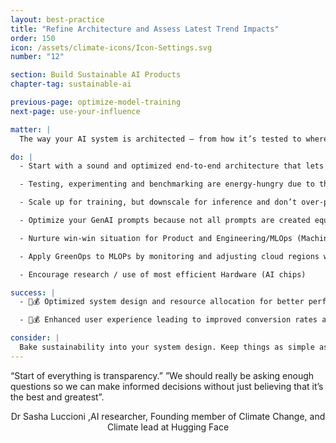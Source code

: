 ```yaml
---
layout: best-practice
title: "Refine Architecture and Assess Latest Trend Impacts"
order: 150
icon: /assets/climate-icons/Icon-Settings.svg
number: "12"

section: Build Sustainable AI Products
chapter-tag: sustainable-ai

previous-page: optimize-model-training
next-page: use-your-influence

matter: |
  The way your AI system is architected — from how it’s tested to where it’s deployed — has a major and a long term impact on energy use and emissions. While these architecture-level decisions are often made by engineers and MLOps teams, we PMs can influence them by setting clear expectations and asking the right questions. This chapter equips you with the knowledge to do just that. A sustainability-first architecture not only cuts costs, it also helps avoid bloated systems, limits vendor lock-in, and keeps your AI products fast, lean, and scalable in the long run.

do: |
  - Start with a sound and optimized end-to-end architecture that lets you avoid technological and financial dependencies while providing consistent performance. This is true for traditional Computer vision and NLP pipelines or Agentic Workflows.

  - Testing, experimenting and benchmarking are energy-hungry due to their repetitive nature and should be done locally, especially in early stages. Great advances in compute power lets you run models on laptops or lightweight environments. Make sure they provide a realistic picture of what they will cost you once in production.

  - Scale up for training, but downscale for inference and don’t over-provision your production environments.  Production should be designed for scale but limited to very specific usage to limit performance issues (i.e Hallucination, Model drifting, etc.)

  - Optimize your GenAI prompts because not all prompts are created equal. Complex prompts (with detailed steps, examples, and restrictions) are not always better. Breaking them into simpler, sequential  steps or using prompt compression can often yield better, more consistent results and efficiency. Test and iterate to find what works best.

  - Nurture win-win situation for Product and Engineering/MLOps (Machine Learning Operations) with model optimization. Techniques like quantization, pruning, reduce model size, making deployments and maintenance more efficient, greener and cheaper—and they can run on lower-power devices, too.

  - Apply GreenOps to MLOPs by monitoring and adjusting cloud regions with lower carbon intensity for both re-training and inference.

  - Encourage research / use of most efficient Hardware (AI chips)

success: |
  - 🧑💰 Optimized system design and resource allocation for better performance and lower costs

  - 🧑💰 Enhanced user experience leading to improved conversion rates and overall satisfaction

consider: |
  Bake sustainability into your system design. Keep things as simple as possible, reduce redundant tests, and be transparent about your system’s performance and energy use. That transparency can also open the door to partnerships that share your sustainability goals — like cloud vendors, MLOps platforms, and hardware providers.
---
```


<div class="bigquote">
  <span class="highlight">“Start of everything is transparency.”
”We should really be asking enough questions so we can make informed decisions without just believing that it’s the best and greatest”.</span>
</div>

<p style="text-align:center;">Dr Sasha Luccioni ,AI researcher, Founding member of Climate Change, and Climate lead at Hugging Face</a></p>